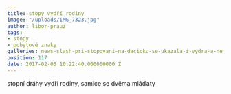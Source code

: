```yaml
---
title: stopy vydří rodiny
image: "/uploads/IMG_7323.jpg"
author: libor-prauz
tags:
- stopy
- pobytové znaky
galleries: news-slash-pri-stopovani-na-dacicku-se-ukazala-i-vydra-a-nejen-tam
position: 117
date: 2017-02-05 10:22:40.000000000 Z
---
```

stopní dráhy vydří rodiny, samice se dvěma mláďaty

